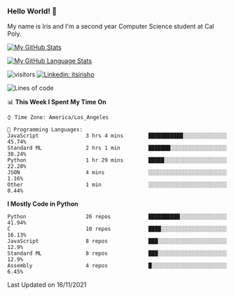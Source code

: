 ### Hello World! 👋

My name is Iris and I'm a second year Computer Science student at Cal Poly. 


[![My GitHub Stats](https://github-readme-stats.vercel.app/api?username=sleepyStick&show_icons=true&&count_private=true&include_all_commits=true&theme=buefy)]()

[![My GitHub Language Stats](https://github-readme-stats.vercel.app/api/top-langs/?username=sleepyStick&langs_count=5&theme=buefy)]()

![visitors](https://visitor-badge.glitch.me/badge?page_id=sleepyStick.sleepyStick)
[![Linkedin: itsirisho](https://img.shields.io/badge/-itsirisho-informational?style=flat-square&logo=Linkedin&logoColor=white&link=https://www.linkedin.com/in/itsirisho/)](https://www.linkedin.com/in/itsirisho/)

<!--START_SECTION:waka-->
![Lines of code](https://img.shields.io/badge/From%20Hello%20World%20I%27ve%20Written-13.2%20million%20lines%20of%20code-blue)

📊 **This Week I Spent My Time On** 

```text
⌚︎ Time Zone: America/Los_Angeles

💬 Programming Languages: 
JavaScript               3 hrs 4 mins        ███████████░░░░░░░░░░░░░░   45.74% 
Standard ML              2 hrs 1 min         ███████░░░░░░░░░░░░░░░░░░   30.24% 
Python                   1 hr 29 mins        █████░░░░░░░░░░░░░░░░░░░░   22.28% 
JSON                     4 mins              ░░░░░░░░░░░░░░░░░░░░░░░░░   1.16% 
Other                    1 min               ░░░░░░░░░░░░░░░░░░░░░░░░░   0.44%

```

**I Mostly Code in Python** 

```text
Python                   26 repos            ██████████░░░░░░░░░░░░░░░   41.94% 
C                        10 repos            ████░░░░░░░░░░░░░░░░░░░░░   16.13% 
JavaScript               8 repos             ███░░░░░░░░░░░░░░░░░░░░░░   12.9% 
Standard ML              8 repos             ███░░░░░░░░░░░░░░░░░░░░░░   12.9% 
Assembly                 4 repos             █░░░░░░░░░░░░░░░░░░░░░░░░   6.45%

```



 Last Updated on 16/11/2021
<!--END_SECTION:waka-->

<!--
**konanyuta/konanyuta** is a ✨ _special_ ✨ repository because its `README.md` (this file) appears on your GitHub profile.

Here are some ideas to get you started:

- 🔭 I’m currently working on ...
- 🌱 I’m currently learning ...
- 👯 I’m looking to collaborate on ...
- 🤔 I’m looking for help with ...
- 💬 Ask me about ...
- 📫 How to reach me: ...
- 😄 Pronouns: ...
- ⚡ Fun fact: ...
-->
